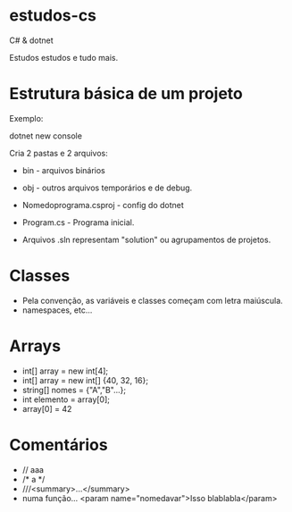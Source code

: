 # estudos-cs
C# &amp; dotnet

Estudos estudos e tudo mais.

# Estrutura básica de um projeto

Exemplo:

dotnet new console

Cria 2 pastas e 2 arquivos:
- bin - arquivos binários
- obj - outros arquivos temporários e de debug.
- Nomedoprograma.csproj - config do dotnet
- Program.cs - Programa inicial.

- Arquivos .sln representam "solution" ou agrupamentos de projetos.

# Classes

- Pela convenção, as variáveis e classes começam com letra maiúscula.
- namespaces, etc...

# Arrays

- int[] array = new int[4];
- int[] array = new int[] {40, 32, 16};
- string[] nomes = {"A","B"...};
- int elemento = array[0];
- array[0] = 42

# Comentários
- // aaa
- /* a */
- ///&lt;summary&gt;...&lt;/summary&gt;
- numa função... &lt;param name="nomedavar"&gt;Isso blablabla&lt;/param&gt;